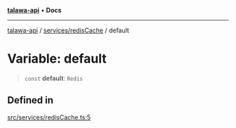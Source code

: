 [**talawa-api**](../../../README.md) • **Docs**

***

[talawa-api](../../../modules.md) / [services/redisCache](../README.md) / default

# Variable: default

> `const` **default**: `Redis`

## Defined in

[src/services/redisCache.ts:5](https://github.com/PalisadoesFoundation/talawa-api/blob/3bacbf38707ebd3e3e5f1bc5b4cc7aa3b2adc169/src/services/redisCache.ts#L5)
